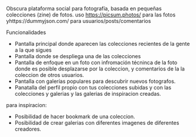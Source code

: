 Obscura
plataforma social para fotografía, basada en pequeñas colecciones (zine) de fotos.
uso https://picsum.photos/ para las fotos yhttps://dummyjson.com/ para usuarios/posts/comentarios

Funcionalidades

- Pantalla principal donde aparecen las colecciones recientes de la gente a la que sigues
- Pantalla donde se despliega una de las colecciones
- Pantalla de enfoque en un foto con infromación técninca de la foto donde es posible desplazarse por la coleccion, y comentarios de la la coleccion de otros usuarios.
- Pantalla con galerías populares para descubrir nuevos fotografos.
- Panatalla del perfil propio con tus colecciones subidas y con las colecciones y galerias y las galerias de inspiracion creadas.

para inspiracion:

- Posibilidad de hacer bookmark de una coleccion.
- Posibilidad de crear galerias con diferentes imagenes de diferentes creadores.
